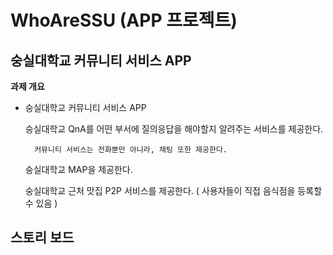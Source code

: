 # WhoAreSSU (APP 프로젝트)

## 숭실대학교 커뮤니티 서비스 APP

**과제 개요**

- 숭실대학교 커뮤니티 서비스 APP
    
    숭실대학교 QnA를 어떤 부서에 질의응답을 해야할지 알려주는 서비스를 제공한다.
    
        커뮤니티 서비스는 전화뿐만 아니라, 채팅 또한 제공한다.
    
    숭실대학교 MAP을 제공한다.
    
    숭실대학교 근처 맛집 P2P 서비스를 제공한다. ( 사용자들이 직접 음식점을 등록할 수 있음 )

## 스토리 보드
